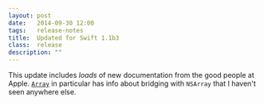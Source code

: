 ```yaml
---
layout: post
date:   2014-09-30 12:00
tags:   release-notes
title:  Updated for Swift 1.1b3
class:  release
description: ""
---
```


This update includes *loads* of new documentation from the good people at Apple. [`Array`](/type/Array/) in particular has info about bridging with `NSArray` that I haven't seen anywhere else.